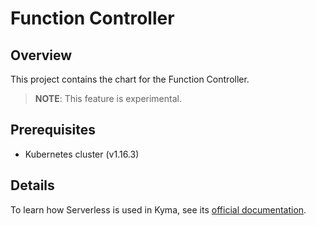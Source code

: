 # Function Controller

## Overview

This project contains the chart for the Function Controller.

> **NOTE**: This feature is experimental.

## Prerequisites

- Kubernetes cluster (v1.16.3)

## Details

To learn how Serverless is used in Kyma, see its [official documentation](https://kyma-project.io/#/serverless-manager/user/README.md).
